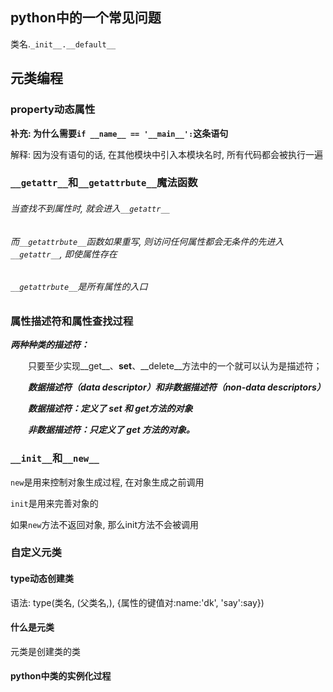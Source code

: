 ## python中的一个常见问题

类名.`_init__.__default__`

## 元类编程

### property动态属性

**补充: 为什么需要`if __name__ == '__main__':`这条语句**

解释: 因为没有语句的话, 在其他模块中引入本模块名时, 所有代码都会被执行一遍

### `__getattr__`和`__getattrbute__`魔法函数

###### 当查找不到属性时, 就会进入`__getattr__`

###### 而`__getattrbute__`函数如果重写, 则访问任何属性都会无条件的先进入`__getattr__`, 即使属性存在

###### `__getattrbute__`是所有属性的入口

### 属性描述符和属性查找过程



***两种种类的描述符：***

　　只要至少实现__get__、__set__、__delete__方法中的一个就可以认为是描述符；

　　***数据描述符（data descriptor）和非数据描述符（non-data descriptors）***

　　***数据描述符：定义了 set 和 get方法的对象***

　　***非数据描述符：只定义了 get 方法的对象。***

### `__init__`和`__new__`

`new`是用来控制对象生成过程, 在对象生成之前调用

`init`是用来完善对象的

如果`new`方法不返回对象, 那么init方法不会被调用

### 自定义元类

#### type动态创建类

语法: type(类名, (父类名,), {属性的键值对:name:'dk', 'say':say})

#### 什么是元类

 元类是创建类的类

#### python中类的实例化过程



